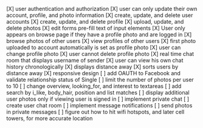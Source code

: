 [X] user authentication and authorization
[X] user can only update their own account, profile, and photo information
[X] create, update, and delete user accounts
[X] create, update, and delete profile
[X] upload, update, and delete photos
[X] edit forms pre-fill text of input elements
[X] User only appears on browse page if they have a profile photo and are logged in
[X] browse photos of other users
[X] view profiles of other users
[X] first photo uploaded to account automatically is set as profile photo
[X] user can change profile photo
[X] user cannot delete profile photo
[X] real time chat room that displays username of sender
[X] user can view his own chat history chronologically
[X] displays distance away
[X] sorts users by distance away
[X] responsive design
[ ] add OAUTH to Facebook and validate relationship status of Single
[ ] limit the number of photos per user to 10
[ ] change overview, looking_for, and interest to textareas
[ ] add search by i_like, body_hair, position and list matches
[ ] display additional user photos only if viewing user is signed in
[ ] implement private chat
[ ] create user chat room
[ ] implement message notifications
[ ] send photos in private messages
[ ] figure out how to hit wifi hotspots, and later cell towers, for more accurate location
